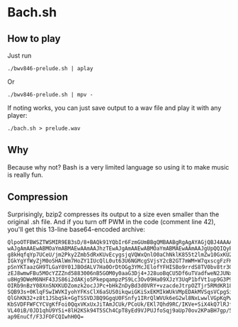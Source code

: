 # Bach.sh

How to play
---
Just run

`./bwv846-prelude.sh | aplay`

Or

`./bwv846-prelude.sh | mpv -`

If noting works, you can just save output to a wav file and play it with any player:

`./bach.sh > prelude.wav`

Why
---
Because why not? Bash is a very limited language so using it to make music is really fun.

Compression
---
Surprisingly, bzip2 compresses its output to a size even smaller than the original .sh file. And if you turn off PWM in the code (comment line 42), you'll get this 13-line base64-encoded archive:

    QlpoOTFBWSZTWSMIR9EB3sD/8+BAQk91YQbIr6FzmGUmBBgQMBAABgRgAgAYAGjQBJ4AAAAABzTE
    wAJgAmAAEwABMOaYmABMAEwAAmAAJhzTEwAJgAmAAEwABMOaYmABMAEwAAmAAJgUpQQIQyEYoepg
    g8kHqfqYp7UCeU/jm2Pky2Zmb5dRxKUvEcygsjqVQWxQnlO0aChNklK855t2lmZw10GxKU2PKCHE
    IGkYgYfWyZjM0oSHAlWm7HoZY1IUcQlL0ut63U6NGMcgSVjsY2cB2GT7mWM+W7qxscgFzFKarsbG
    pSnYKTaazGH9TLGaY0Y01JBOdALV7Ha0OrDtOGg3YMcJElofYFHISBo9rrdS8TV0bv8tr3Grgxjp
    zEJ8wmwFBu5MOcYZZZnd5883006nB5GOM0y0aaG3Dj4+J28uoBqCU5Df6uTVadfweN2JUNx5HUEJ
    u8Hg9DWeM6NHF43JS86i2dAKjo5PkepqampzPS9Lc3Ov09Ha09XJzY3UqP1bfVt1up9G3P93dv0J
    OIRb9nBzY08XnSNXKUDZomzk2ocJJPc+bHkZnDyBd3d0VRY+vzacdeJtrpOZTjr5RMdKR18+Oz7y
    SQB93s+0KlqFSwIWVKIyohYFKsClX6aSUS0ikqwiGKiSxEKMIkWUkVMpEDAkMVSqsVCpgSiwJRfH
    QlGhKN32+z8t1JSbqSk+GgTSSVDJBQ9GgqU0FSnfy1IRrQlWVUk6eG2wl8NxLwwlVGpKqPw/Dbal
    KbSVDFFWFCYCVgKfFoi0QqxVKxUxJiTAmJCUk/PCoUk/EKl7Qhd9RC/IKVe+SiX4kQ7lRJfAhU7w
    VL40iB/0JD1qhU9YSi+8lH2KSk94T5SCh4CpT8yEd9VJPUJfoSqj9aUp70ov2KPaBH7gp/5F3hS+
    ap9EnuCf/F3JFOFCQIwhH0Q=
